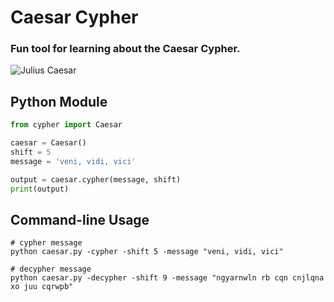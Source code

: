 # Caesar Cypher

### Fun tool for learning about the Caesar Cypher.

![Julius Caesar](https://github.com/cldixon/caesar_cypher/blob/master/src/julius_image.svg)

## Python Module
```python
from cypher import Caesar 

caesar = Caesar()
shift = 5
message = 'veni, vidi, vici'

output = caesar.cypher(message, shift)
print(output)
```

## Command-line Usage
```
# cypher message
python caesar.py -cypher -shift 5 -message "veni, vidi, vici"
```

```
# decypher message
python caesar.py -decypher -shift 9 -message "ngyarnwln rb cqn cnjlqna xo juu cqrwpb"
```